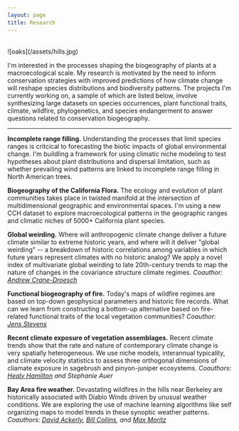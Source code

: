 ```yaml
---
layout: page
title: Research
---
```

<br>
![oaks](/assets/hills.jpg)

I'm interested in the processes shaping the biogeography of plants at a macroecological scale. My research is motivated by the need to inform conservation strategies with improved predictions of how climate change will reshape species distributions and biodiversity patterns. The projects I'm currently working on, a sample of which are listed below, involve synthesizing large datasets on species occurrences, plant functional traits, climate, wildfire, phylogenetics, and species endangerment to answer questions related to conservation biogeography.

-------------------------------------------

__Incomplete range filling.__ Understanding the processes that limit species ranges is critcical to forecasting the biotic impacts of global environmental change. I'm buildling a framework for using climatic niche modeling to test hypotheses about plant distributions and dispersal limitation, such as whether prevailing wind patterns are linked to incomplete range filling in North American trees.

__Biogeography of the California Flora.__ The ecology and evolution of plant communities takes place in twisted manifold at the intersection of multidimensional geographic and environmental spaces. I'm using a new CCH dataset to explore macroecological patterns in the geographic ranges and climatic niches of 5000+ California plant species.	

__Global weirding.__ Where will anthropogenic climate change deliver a future climate similar to extreme historic years, and where will it deliver "global weirding" -- a breakdown of historic correlations among variables in which future years represent climates with no historic analog? We apply a novel index of multivariate global weirding to late 20th-century trends to map the nature of changes in the covariance structure climate regimes. *Coauthor: [Andrew Crane-Droesch](http://www.cranedroesch.net)*

__Functional biogeography of fire.__ Today's maps of wildfire regimes are based on top-down geophysical parameters and historic fire records. What can we learn from constructing a bottom-up alternative based on fire-related functional traits of the local vegetation communities? *Coauthor: [Jens Stevens](http://www.stevensjt.net)*

__Recent climate exposure of vegetation assemblages.__ Recent climate trends show that the rate and nature of contemporary climate change is very spatially heterogeneous. We use niche models, interannual typicality, and climate velocity statistics to assess three orthogonal dimensions of cliamate exposure in sagebrush and pinyon-juniper ecosystems.
*Coauthors: [Healy Hamilton](http://www.natureserve.org/profile/11844) and Stephanie Auer*

__Bay Area fire weather.__ Devastating wildfires in the hills near Berkeley are historically associated with Diablo Winds driven by unusual weather conditions. We are exploring the use of machine learning algorithms like self organizing maps to model trends in these synoptic weather patterns. *Coauthors: [David Ackerly](http://www.ackerlylab.org/people/david-ackerly-pi/), [Bill Collins](http://esd.lbl.gov/profiles/william-collins/), and [Max Moritz](https://nature.berkeley.edu/moritzlab/)*



